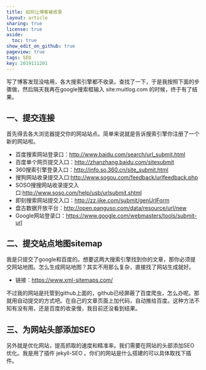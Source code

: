 ```yaml
---
title: 如何让博客被收录
layout: article
sharing: true
license: true
aside:
  toc: true
show_edit_on_github: true
pageview: true
tags: SEO
key: 2019111201
---
```


写了博客发现没啥用，各大搜索引擎都不收录。查找了一下，于是我按照下面的步骤做，然后隔天我再在google搜索框输入 site:muitlog.com 的时候，终于有了结果。



## 一、提交连接

首先得去各大浏览器提交你的网站站点。简单来说就是告诉搜索引擎你注册了一个新的网站啦。


* 百度搜索网站登录口：http://www.baidu.com/search/url_submit.html
* 百度单个网页提交入口：http://zhanzhang.baidu.com/sitesubmit
* 360搜索引擎登录入口：http://info.so.360.cn/site_submit.html
* 搜狗网站收录提交入口:http://www.sogou.com/feedback/urlfeedback.php
* SOSO搜搜网站收录提交入口:http://www.soso.com/help/usb/urlsubmit.shtml
* 即刻搜索网站提交入口：http://zz.jike.com/submit/genUrlForm
* 盘古数据开放平台：http://open.panguso.com/data/resource/url/new
* Google网站登录口：https://www.google.com/webmasters/tools/submit-url




## 二、提交站点地图sitemap

我是只提交了google和百度的。想要这两大搜索引擎找到你的文章，那你必须提交网站地图。怎么生成网站地图？其实不用那么复杂，直接找了网站生成就好。

* 链接：https://www.xml-sitemaps.com/   

不过我的网站是托管到github上面的，github已经屏蔽了百度爬虫，怎么办呢。那就用自动提交的方式吧。在自己的文章页面上加代码，自动推给百度。这种方法不知有没有用，还是百度的收录慢，我目前还没看到结果。




## 三、为网站头部添加SEO

另外就是优化网站，提高抓取的速度和精准率。我们需要在网站的头部添加SEO优化。我是用了插件 jekyll-SEO 。你们的网站是什么搭建的可以具体取找下插件。